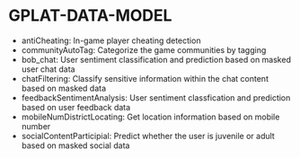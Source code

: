 # GPLAT-DATA-MODEL
 - antiCheating: In-game player cheating detection
 - communityAutoTag: Categorize the game communities by tagging
 - bob_chat: User sentiment classification and prediction based on masked user chat data
 - chatFiltering: Classify sensitive information within the chat content based on masked data
 - feedbackSentimentAnalysis: User sentiment classfication and prediction based on user feedback data
 - mobileNumDistrictLocating: Get location information based on mobile number
 - socialContentParticipial: Predict whether the user is juvenile or adult based on masked social data